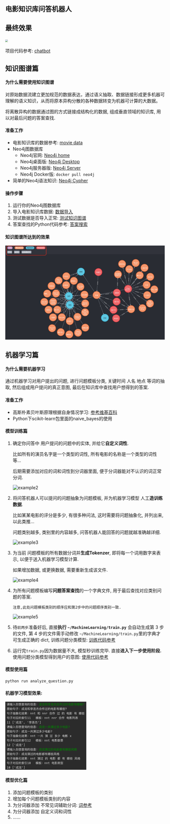## 电影知识库问答机器人
## 最终效果

<img src="https://raw.githubusercontent.com/Mrzhang3389/chatbot/master/assets/example.png" style="zoom:50%;" />

项目代码参考: [chatbot](https://github.com/Mrzhang3389/chatbot)

## 知识图谱篇

#### 为什么需要使用知识图谱

对原始数据流建立更加规范的数据表达，通过语义抽取、数据链接形成更多机器可理解的语义知识，从而将原本异构分散的各种数据转变为机器可计算的大数据。

将离散异构的数据通过图的方式链接成结构化的数据, 组成垂直领域的知识库,  用以对最后问题的答案查找.

#### 准备工作

- 电影知识库的数据参考: [movie data](https://github.com/Mrzhang3389/chatbot/tree/master/KnowledgeGraph/movie_data)
- Neo4j图数据库
  - Neo4j官网: [Neo4j home](https://neo4j.com/)
  - Neo4j桌面版: [Neo4j Desktop](https://neo4j.com/download-center/#desktop)
  - Neo4j服务器版: [Neo4j Server](https://neo4j.com/download-center/#community)
  - Neo4j Docker版:  `docker pull neo4j`
- 简单的Neo4j语法知识: [Neo4j Cypher](https://neo4j.com/docs/cypher-refcard/current/)

#### 操作步骤

1. 运行你的Neo4j图数据库
2. 导入电影知识库数据: [数据导入](https://github.com/Mrzhang3389/chatbot/tree/master/KnowledgeGraph#%E4%BA%8C-%E5%AF%BC%E5%85%A5%E6%95%B0%E6%8D%AE)
3. 测试数据是否导入正常: [测试知识图谱](https://github.com/Mrzhang3389/chatbot/tree/master/KnowledgeGraph#%E4%B8%89-%E4%BD%BF%E7%94%A8%E6%95%B0%E6%8D%AE)
4. 答案查找的Python代码参考: [答案搜索](https://github.com/Mrzhang3389/chatbot/blob/master/KnowledgeGraph/get_answer.py)

#### 知识图谱所达到的效果

![知识图谱效果图](知识图谱效果图.png)

## 机器学习篇

#### 为什么需要机器学习

通过机器学习对用户提出的问题, 进行问题模板分类, 关键时间 人名 地点 等词的抽取, 然后组成用户提问的真正意图, 最后在知识库中查找用户想得到的答案.

#### 准备工作

- 高斯朴素贝叶斯原理根据自身情况学习: [参考维基百科](https://zh.wikipedia.org/wiki/%E6%9C%B4%E7%B4%A0%E8%B4%9D%E5%8F%B6%E6%96%AF%E5%88%86%E7%B1%BB%E5%99%A8#%E9%AB%98%E6%96%AF%E5%96%AE%E7%B4%94%E8%B2%9D%E6%B0%8F)
- Python下scikit-learn包里面的naive_bayes的使用

#### 模型训练篇

1. 确定你问答中 用户提问的问题中的实体, 并给它**自定义词性**.

   比如所有的演员名字是一个类型的词性, 所有电影的名称是一个类型的词性等...

   后期需要添加对应的词和词性到分词器里面, 便于分词器能对不认识的词正常分词.

   ![example2](https://raw.githubusercontent.com/Mrzhang3389/chatbot/master/MachineLearning/assets/example2.png)

2. 将问答机器人可以提问的问题抽象为问题模板, 并为机器学习模型 人工**造训练数据**.

   比如某某电影的评分是多少, 有很多种问法, 这时需要将问题抽象化, 并列出来, 以此类推...

   问题类别越多, 类别里的内容越多, 问答机器人能回答的问题就越准确越详细.

   ![example3](https://raw.githubusercontent.com/Mrzhang3389/chatbot/master/MachineLearning/assets/example3.png)

3. 为当前 问题模板的所有数据分词并**生成Tokenzer**, 即将每一个词用数字来表示, 以便于送入机器学习模型计算.

   如果增加数据, 或更换数据, 需要重新生成该文件.

   ![example4](https://raw.githubusercontent.com/Mrzhang3389/chatbot/master/MachineLearning/assets/example4.png)

4. 为所有问题模板编写**问题答案查找**的一个字典文件, 用于最后查找对应类别问题的答案. 

   `注意,此处问题模板类别的顺序应和第2步中的问题顺序类别一致.`

   ![example5](https://raw.githubusercontent.com/Mrzhang3389/chatbot/master/MachineLearning/assets/example5.png)

5. 待`前两步`准备好后, 直接**执行 `~/MachineLearning/train.py`** 会自动生成第 3 步的文件, 第 4 步的文件需手动修改 `~/MachineLearning/train.py`里的字典才可生成正确的 dict, 训练问题分类模型: [训练代码参考](https://github.com/Mrzhang3389/chatbot/blob/master/MachineLearning/train.py)

6. 运行完`train.py`因为数据量不大, 模型秒训练完毕.  直接**进入下一步使用阶段.**  使用问题分类模型得到用户的意图:  [使用代码参考](https://github.com/Mrzhang3389/chatbot/blob/master/MachineLearning/analyze_question.py)

#### 模型使用篇

```shell
python run analyze_question.py
```

#### 机器学习模型效果:

<img src="机器学习问题分析效果图.png" alt="机器学习问题分析效果图" style="zoom:25%;" />

#### 模型优化篇

1. 添加问题模板的类别
2. 增加每个问题模板类别的内容
3. 为分词器添加 不常见词辅助分词: [词参考](https://github.com/Mrzhang3389/chatbot/tree/master/MachineLearning/participle_dict)
4. 为分词器添加 自定义词和词性
5. ......

